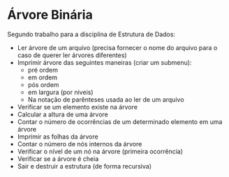 Árvore Binária
==============

Segundo trabalho para a disciplina de Estrutura de Dados:

* Ler árvore de um arquivo (precisa fornecer o nome do arquivo para o caso de querer ler árvores diferentes)
* Imprimir árvore das seguintes maneiras (criar um submenu):
    * pré ordem
    * em ordem
    * pós ordem
    * em largura (por niveis)
    * Na notação de parênteses usada ao ler de um arquivo
* Verificar se um elemento existe na árvore
* Calcular a altura de uma árvore
* Contar o número de ocorrências de um determinado elemento em uma árvore
* Imprimir as folhas da árvore
* Contar o número de nós internos da árvore
* Verificar o nível de um nó na árvore (primeira ocorrência)
* Verificar se a árvore é cheia
* Sair e destruir a estrutura (de forma recursiva)